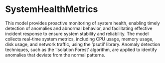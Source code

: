 # SystemHealthMetrics
This model provides proactive monitoring of system health, enabling timely detection of anomalies and abnormal behavior, and facilitating effective incident response to ensure system stability and reliability.
The model collects real-time system metrics, including CPU usage, memory usage, disk usage, and network traffic, using the ’psutil’ library. Anomaly detection techniques, such as the ’Isolation Forest’ algorithm, are applied to identify anomalies that deviate from the normal patterns.
